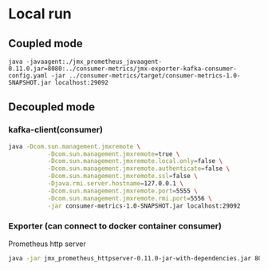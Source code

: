 # Local run

## Coupled mode
`java -javaagent:./jmx_prometheus_javaagent-0.11.0.jar=8080:../consumer-metrics/jmx-exporter-kafka-consumer-config.yaml -jar ../consumer-metrics/target/consumer-metrics-1.0-SNAPSHOT.jar localhost:29092`
## Decoupled mode
### kafka-client(consumer)

```bash
java -Dcom.sun.management.jmxremote \
           -Dcom.sun.management.jmxremote=true \
           -Dcom.sun.management.jmxremote.local.only=false \
           -Dcom.sun.management.jmxremote.authenticate=false \
           -Dcom.sun.management.jmxremote.ssl=false \
           -Djava.rmi.server.hostname=127.0.0.1 \
           -Dcom.sun.management.jmxremote.port=5555 \
           -Dcom.sun.management.jmxremote.rmi.port=5556 \
           -jar consumer-metrics-1.0-SNAPSHOT.jar localhost:29092
```

### Exporter (can connect to docker container consumer)
Prometheus http server
```bash
java -jar jmx_prometheus_httpserver-0.11.0-jar-with-dependencies.jar 8080 local_httpserver_sample_config.yml
```
